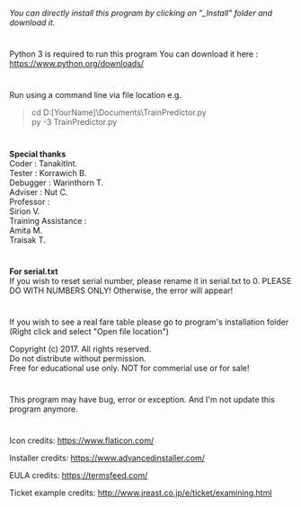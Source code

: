 
*You can directly install this program by clicking on*
*"_Install" folder and download it.*
#
Python 3 is required to run this program
You can download it here :
https://www.python.org/downloads/
#
Run using a command line via file location
e.g.
>cd D:\[YourName]\Documents\TrainPredictor.py  
>py -3 TrainPredictor.py
#
**Special thanks**<br/>
Coder    : TanakitInt.<br/>
Tester   : Korrawich B.<br/>
Debugger : Warinthorn T.<br/>
Adviser  : Nut C.<br/>
Professor : <br/>
Sirion V.<br/>
Training Assistance :<br/>
Amita M.<br/>
Traisak T.
#
**For serial.txt**<br/>
If you wish to reset serial number, please rename it in serial.txt to 0.
PLEASE DO WITH NUMBERS ONLY! Otherwise, the error will appear!<br/>
#
If you wish to see a real fare table please go to program's installation folder<br/>
(Right click and select "Open file location")

Copyright (c) 2017. All rights reserved.<br/>
Do not distribute without permission.<br/>
Free for educational use only. NOT for commerial use or for sale!
#
This program may have bug, error or exception. 
And I'm not update this program anymore.
#
Icon credits:
https://www.flaticon.com/

Installer credits:
https://www.advancedinstaller.com/

EULA credits:
https://termsfeed.com/

Ticket example credits:
http://www.jreast.co.jp/e/ticket/examining.html
